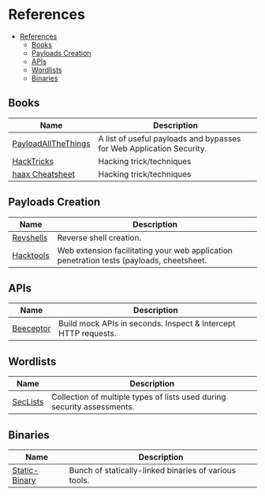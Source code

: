 # References

- [References](#references)
  - [Books](#books)
  - [Payloads Creation](#payloads-creation)
  - [APIs](#apis)
  - [Wordlists](#wordlists)
  - [Binaries](#binaries)

## Books

| Name                                                                            | Description                                                           |
| ------------------------------------------------------------------------------- | --------------------------------------------------------------------- |
| [PayloadAllTheThings](https://swisskyrepo.github.io/PayloadsAllTheThingsWeb/)   | A list of useful payloads and bypasses for Web Application Security.  |
| [HackTricks](https://book.hacktricks.xyz)                                       | Hacking trick/techniques                                              |
| [haax Cheatsheet](https://cheatsheet.haax.fr/)                                  | Hacking trick/techniques                                              |

## Payloads Creation

| Name                                                                  | Description                                                                              |
| --------------------------------------------------------------------- | ---------------------------------------------------------------------------------------- |
| [Revshells](https://www.revshells.com/)                               | Reverse shell creation.                                                                  |
| [Hacktools](https://addons.mozilla.org/fr/firefox/addon/hacktools/)   | Web extension facilitating your web application penetration tests (payloads, cheetsheet. |

## APIs

| Name                                                                  | Description                                                    |
| --------------------------------------------------------------------- | -------------------------------------------------------------- |
| [Beeceptor](https://beeceptor.com/)                                   | Build mock APIs in seconds. Inspect & Intercept HTTP requests. |

## Wordlists

| Name                                                                  | Description                                                             |
| --------------------------------------------------------------------- | ----------------------------------------------------------------------- |
| [SecLists](https://github.com/danielmiessler/SecLists)                | Collection of multiple types of lists used during security assessments. |

## Binaries

| Name                                                                  | Description                                           |
| --------------------------------------------------------------------- | ----------------------------------------------------- |
| [Static-Binary](https://github.com/andrew-d/static-binaries)          | Bunch of statically-linked binaries of various tools. |